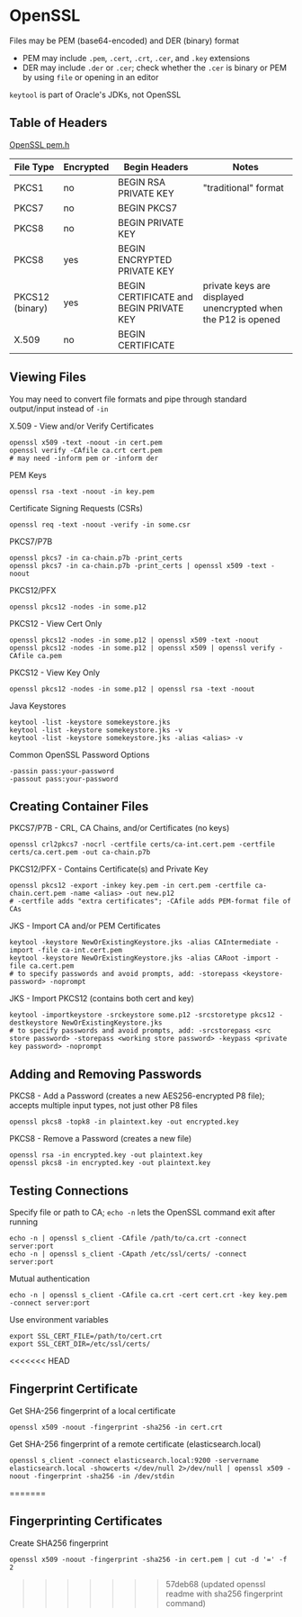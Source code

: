 # OpenSSL

Files may be PEM (base64-encoded) and DER (binary) format
- PEM may include `.pem`, `.cert`, `.crt`, `.cer`, and `.key` extensions
- DER may include `.der` or `.cer`; check whether the `.cer` is binary or PEM by using `file` or opening in an editor

`keytool` is part of Oracle's JDKs, not OpenSSL

## Table of Headers

[OpenSSL pem.h](https://github.com/openssl/openssl/blob/master/include/openssl/pem.h)

| File Type | Encrypted | Begin Headers | Notes |
| -- | -- | -- | -- |
| PKCS1 | no | BEGIN RSA PRIVATE KEY | "traditional" format |
| PKCS7 | no | BEGIN PKCS7 ||
| PKCS8 | no | BEGIN PRIVATE KEY ||
| PKCS8 | yes | BEGIN ENCRYPTED PRIVATE KEY ||
| PKCS12 (binary) | yes | BEGIN CERTIFICATE and BEGIN PRIVATE KEY | private keys are displayed unencrypted when the P12 is opened |
| X.509 | no | BEGIN CERTIFICATE ||

## Viewing Files

You may need to convert file formats and pipe through standard output/input instead of `-in`

X.509 - View and/or Verify Certificates

	openssl x509 -text -noout -in cert.pem
	openssl verify -CAfile ca.crt cert.pem
	# may need -inform pem or -inform der

PEM Keys

	openssl rsa -text -noout -in key.pem

Certificate Signing Requests (CSRs)

	openssl req -text -noout -verify -in some.csr

PKCS7/P7B

	openssl pkcs7 -in ca-chain.p7b -print_certs
	openssl pkcs7 -in ca-chain.p7b -print_certs | openssl x509 -text -noout

PKCS12/PFX

	openssl pkcs12 -nodes -in some.p12

PKCS12 - View Cert Only

	openssl pkcs12 -nodes -in some.p12 | openssl x509 -text -noout
	openssl pkcs12 -nodes -in some.p12 | openssl x509 | openssl verify -CAfile ca.pem

PKCS12 - View Key Only

	openssl pkcs12 -nodes -in some.p12 | openssl rsa -text -noout

Java Keystores

	keytool -list -keystore somekeystore.jks
	keytool -list -keystore somekeystore.jks -v
	keytool -list -keystore somekeystore.jks -alias <alias> -v

Common OpenSSL Password Options

	-passin pass:your-password
	-passout pass:your-password

## Creating Container Files

PKCS7/P7B - CRL, CA Chains, and/or Certificates (no keys)

	openssl crl2pkcs7 -nocrl -certfile certs/ca-int.cert.pem -certfile certs/ca.cert.pem -out ca-chain.p7b

PKCS12/PFX - Contains Certificate(s) and Private Key

	openssl pkcs12 -export -inkey key.pem -in cert.pem -certfile ca-chain.cert.pem -name <alias> -out new.p12
	# -certfile adds "extra certificates"; -CAfile adds PEM-format file of CAs

JKS - Import CA and/or PEM Certificates

	keytool -keystore NewOrExistingKeystore.jks -alias CAIntermediate -import -file ca-int.cert.pem
	keytool -keystore NewOrExistingKeystore.jks -alias CARoot -import -file ca.cert.pem
	# to specify passwords and avoid prompts, add: -storepass <keystore-password> -noprompt

JKS - Import PKCS12 (contains both cert and key)

	keytool -importkeystore -srckeystore some.p12 -srcstoretype pkcs12 -destkeystore NewOrExistingKeystore.jks
	# to specify passwords and avoid prompts, add: -srcstorepass <src store password> -storepass <working store password> -keypass <private key password> -noprompt

## Adding and Removing Passwords

PKCS8 - Add a Password (creates a new AES256-encrypted P8 file); accepts multiple input types, not just other P8 files

	openssl pkcs8 -topk8 -in plaintext.key -out encrypted.key

PKCS8 - Remove a Password (creates a new file)

	openssl rsa -in encrypted.key -out plaintext.key
	openssl pkcs8 -in encrypted.key -out plaintext.key

## Testing Connections

Specify file or path to CA; `echo -n` lets the OpenSSL command exit after running

	echo -n | openssl s_client -CAfile /path/to/ca.crt -connect server:port
	echo -n | openssl s_client -CApath /etc/ssl/certs/ -connect server:port

Mutual authentication

	echo -n | openssl s_client -CAfile ca.crt -cert cert.crt -key key.pem -connect server:port

Use environment variables

	export SSL_CERT_FILE=/path/to/cert.crt
	export SSL_CERT_DIR=/etc/ssl/certs/

<<<<<<< HEAD
## Fingerprint Certificate

Get SHA-256 fingerprint of a local certificate

	openssl x509 -noout -fingerprint -sha256 -in cert.crt

Get SHA-256 fingerprint of a remote certificate (elasticsearch.local)

	openssl s_client -connect elasticsearch.local:9200 -servername elasticsearch.local -showcerts </dev/null 2>/dev/null | openssl x509 -noout -fingerprint -sha256 -in /dev/stdin
=======
## Fingerprinting Certificates

Create SHA256 fingerprint

	openssl x509 -noout -fingerprint -sha256 -in cert.pem | cut -d '=' -f 2
>>>>>>> 57deb68 (updated openssl readme with sha256 fingerprint command)
